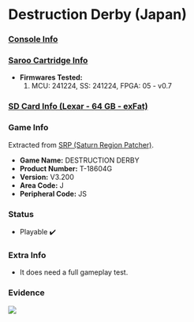 # Destruction Derby (Japan)

### [Console Info](../../../../../Info/Consoles/VA13/README.md)

### [Saroo Cartridge Info](../../../../../Info/Cartridges/GuangzhouSanStarOnlineShop/1.6/README.md)

- <b>Firmwares Tested:</b>
  1. MCU: 241224, SS: 241224, FPGA: 05 - v0.7

### [SD Card Info (Lexar - 64 GB - exFat)](../../../../../Info/SdCards/Lexar/64GB/exfat/README.md)

### Game Info

Extracted from [SRP (Saturn Region Patcher)](https://segaxtreme.net/resources/saturn-region-patcher.81/download).

- <b>Game Name:</b> DESTRUCTION DERBY
- <b>Product Number:</b> T-18604G
- <b>Version:</b> V3.200
- <b>Area Code:</b> J
- <b>Peripheral Code:</b> JS

### Status

- Playable :heavy_check_mark:

### Extra Info

- It does need a full gameplay test.

### Evidence

[![](https://img.youtube.com/vi/8SY4VpIAXpY/0.jpg)](https://www.youtube.com/watch?v=8SY4VpIAXpY)
